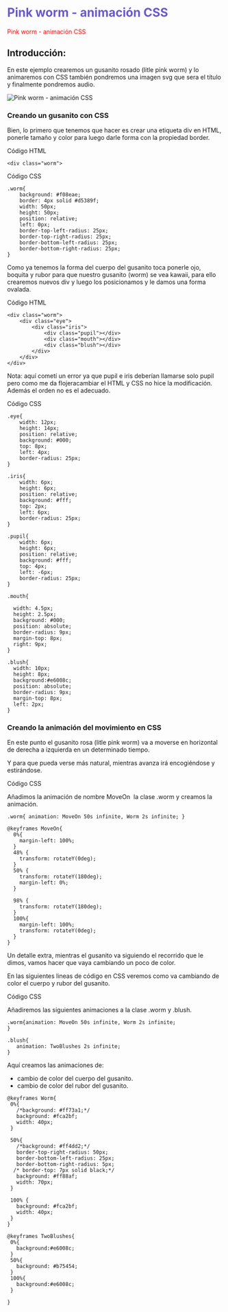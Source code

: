 # <span style="color:#6A5ACD"> Pink worm - animación CSS </span>
<span style="color:red"> Pink worm - animación CSS </span>

## Introducción:

En este ejemplo crearemos un gusanito rosado (litle pink worm) y lo animaremos con CSS también pondremos una imagen svg que sera el título  y finalmente pondremos audio.

![Pink worm - animación CSS](https://i.imgur.com/6LZIFVn.png)

### Creando un gusanito con CSS

Bien, lo primero que tenemos que hacer es crear una etiqueta div en HTML, ponerle tamaño y color para luego darle forma con la propiedad border.

Código HTML

`<div class="worm">`

Código CSS
```
.worm{
    background: #f08eae;
    border: 4px solid #d5389f;
    width: 50px;
    height: 50px;
    position: relative;
    left: 0px;
    border-top-left-radius: 25px;
    border-top-right-radius: 25px;
    border-bottom-left-radius: 25px;
    border-bottom-right-radius: 25px;
}
```

Como ya tenemos la forma del cuerpo del gusanito toca ponerle ojo, boquita y rubor para que nuestro gusanito (worm) se vea kawaii, para ello crearemos nuevos div y luego los posicionamos y le damos una forma ovalada.


Código HTML

```
<div class="worm">
    <div class="eye">
        <div class="iris">
            <div class="pupil"></div>
            <div class="mouth"></div>
            <div class="blush"></div>
        </div>
    </div>
</div>
```

Nota: aquí cometí un error ya que pupil e iris deberían llamarse solo pupil pero como me da flojeracambiar el HTML y CSS no hice la modificación. Además el orden no es el adecuado.
        
Código CSS

```
.eye{
    width: 12px;
    height: 14px;
    position: relative;
    background: #000;
    top: 8px;
    left: 4px;
    border-radius: 25px;
}

.iris{
    width: 6px;
    height: 6px;
    position: relative;
    background: #fff;
	top: 2px;
	left: 6px;
    border-radius: 25px;
}

.pupil{
    width: 6px;
    height: 6px;
    position: relative;
    background: #fff;
    top: 4px;
    left: -6px;
    border-radius: 25px;
}

.mouth{
  
  width: 4.5px;
  height: 2.5px;
  background: #000;
  position: absolute;
  border-radius: 9px;
  margin-top: 8px;
  right: 9px;
}

.blush{
  width: 10px;
  height: 8px;
  background:#e6008c;
  position: absolute;
  border-radius: 9px;
  margin-top: 8px;
  left: 2px;
}

```

### Creando la animación del movimiento en CSS

En este punto el gusanito rosa (litle pink worm) va a moverse en horizontal de derecha a izquierda en un determinado tiempo.

Y para que pueda verse más natural, mientras avanza irá encogiéndose y estirándose.


Código CSS

Añadimos la animación de nombre MoveOn  la clase .worm y creamos la animación.

`
.worm{
   animation: MoveOn 50s infinite, Worm 2s infinite;
}
`

```
@keyframes MoveOn{
  0%{
    margin-left: 100%;
  }
  48% {
  	transform: rotateY(0deg);
  }
  50% {
  	transform: rotateY(180deg);
  	margin-left: 0%;
  }
  
  98% {
  	transform: rotateY(180deg);
  }
  100%{
    margin-left: 100%;
    transform: rotateY(0deg);
  }
}
```

Un detalle extra, mientras el gusanito va siguiendo el recorrido que le dimos, vamos hacer que vaya cambiando un poco de color.

En las siguientes lineas de código en CSS veremos como va cambiando de color el cuerpo y rubor del gusanito.
 
 
 Código CSS
 
 Añadiremos las siguientes animaciones a la clase .worm y .blush.
 
 ```
 .worm{animation: MoveOn 50s infinite, Worm 2s infinite;
 }
 
 .blush{
    animation: TwoBlushes 2s infinite;
 }
 ```
 Aquí creamos las animaciones de:
 + cambio de color del cuerpo del gusanito.
 + cambio de color del rubor del gusanito.
 
 ```
 @keyframes Worm{
  0%{
  	/*background: #ff73a1;*/
    background: #fca2bf;
    width: 40px;
  }
  
  50%{
    /*background: #ff4dd2;*/
    border-top-right-radius: 50px;
    border-bottom-left-radius: 25px;
    border-bottom-right-radius: 5px;
   /* border-top: 7px solid black;*/
    background: #ff88af;
    width: 70px;
  }
  
  100% {
    background: #fca2bf;
  	width: 40px;
  }
}

@keyframes TwoBlushes{
  0%{
    background:#e6008c;
  }
  50%{
    background: #b75454;
  }
  100%{
    background:#e6008c;
  }
  
}
```

